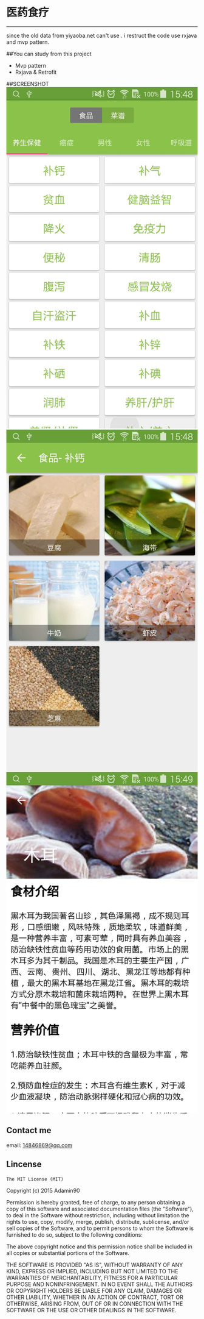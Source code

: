 # 医药食疗
******
since the old data from yiyaoba.net can't use .
i restruct the code use rxjava and mvp pattern.


##You can study from this project
* Mvp pattern
* Rxjava & Retrofit



##SCREENSHOT
![](art/c.jpg)
![](art/b.jpg)
![](art/a.jpg)

## Contact me  ##

email: 14846869@qq.com

## Lincense ##

    The MIT License (MIT)

Copyright (c) 2015 Adamin90

Permission is hereby granted, free of charge, to any person obtaining a copy
of this software and associated documentation files (the "Software"), to deal
in the Software without restriction, including without limitation the rights
to use, copy, modify, merge, publish, distribute, sublicense, and/or sell
copies of the Software, and to permit persons to whom the Software is
furnished to do so, subject to the following conditions:

The above copyright notice and this permission notice shall be included in all
copies or substantial portions of the Software.

THE SOFTWARE IS PROVIDED "AS IS", WITHOUT WARRANTY OF ANY KIND, EXPRESS OR
IMPLIED, INCLUDING BUT NOT LIMITED TO THE WARRANTIES OF MERCHANTABILITY,
FITNESS FOR A PARTICULAR PURPOSE AND NONINFRINGEMENT. IN NO EVENT SHALL THE
AUTHORS OR COPYRIGHT HOLDERS BE LIABLE FOR ANY CLAIM, DAMAGES OR OTHER
LIABILITY, WHETHER IN AN ACTION OF CONTRACT, TORT OR OTHERWISE, ARISING FROM,
OUT OF OR IN CONNECTION WITH THE SOFTWARE OR THE USE OR OTHER DEALINGS IN THE
SOFTWARE.